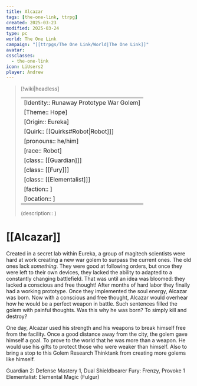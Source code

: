 ```yaml
---
title: Alcazar
tags: [the-one-link, ttrpg]
created: 2025-03-23
modified: 2025-03-24
type: pc
world: The One Link
campaign: "[[ttrpgs/The One Link/World|The One Link]]"
avatar: 
cssclasses:
  - the-one-link
icon: LiUsers2
player: Andrew
---
```


> [!wiki|headless]
>
> |               |
> | ------------- |
> | [Identity:: Runaway Prototype War Golem] |
> | [Theme:: Hope] |
> | [Origin:: Eureka] |
> | [Quirk:: [[Quirks#Robot\|Robot]]] |
> | [pronouns:: he/him] |
> | [race:: Robot] |
> | [class:: [[Guardian]]] |
> | [class:: [[Fury]]] |
> | [class:: [[Elementalist]]] |
> | [faction:: ] |
> | [location:: ] |
>
> (description:: )

# [[Alcazar]]

Created in a secret lab within Eureka, a group of magitech scientists were hard at work creating a new war golem to surpass the current ones. The old ones lack _something_. They were good at following orders, but once they were left to their own devices, they lacked the ability to adapted to a constantly changing battlefield. That was until an idea was bloomed: they lacked a conscious and free thought! After months of hard labor they finally had a working prototype. Once they implemented the soul energy, Alcazar was born. Now with a conscious and free thought, Alcazar would overhear how he would be a perfect weapon in battle. Such sentences filled the golem with painful thoughts. Was this why he was born? To simply kill and destroy?

One day, Alcazar used his strength and his weapons to break himself free from the facility. Once a good distance away from the city, the golem gave himself a goal. To prove to the world that he was more than a weapon. He would use his gifts to protect those who were weaker than himself. Also to bring a stop to this Golem Research Thinktank from creating more golems like himself.

Guardian 2: Defense Mastery 1, Dual Shieldbearer
Fury: Frenzy, Provoke 1
Elementalist: Elemental Magic (Fulgur)
